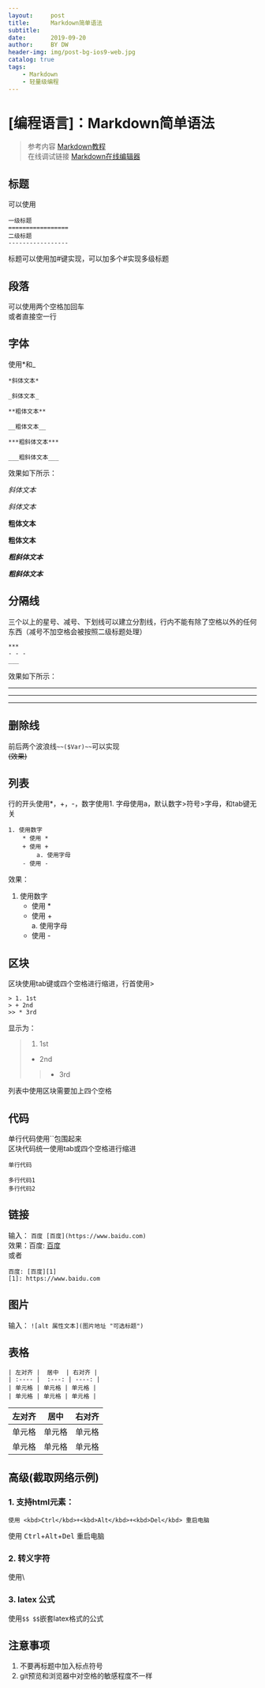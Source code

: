 ```yaml
---
layout:     post
title:      Markdown简单语法
subtitle:   
date:       2019-09-20
author:     BY DW
header-img: img/post-bg-ios9-web.jpg
catalog: true
tags:
    - Markdown
    - 轻量级编程
---
```

# [编程语言]：Markdown简单语法
> 参考内容 [Markdown教程](https://www.runoob.com)  
> 在线调试链接 [Markdown在线编辑器](https://c.runoob.com/front-end/712)


## 标题
可以使用  
>	
	一级标题  
	=================  
	二级标题  
	-----------------  

标题可以使用加#键实现，可以加多个#实现多级标题  
## 段落  
可以使用两个空格加回车    
或者直接空一行  
## 字体  
使用*和_  
 
    *斜体文本*  
    
    _斜体文本_  
    
    **粗体文本**   
    
    __粗体文本__   
    
    ***粗斜体文本***  
    
    ___粗斜体文本___ 

效果如下所示：    

*斜体文本*  

_斜体文本_  

**粗体文本**  

__粗体文本__  

***粗斜体文本***  

___粗斜体文本___   

## 分隔线  
三个以上的星号、减号、下划线可以建立分割线，行内不能有除了空格以外的任何东西（减号不加空格会被按照二级标题处理）
>
    ***
    - - -
    ___

效果如下所示：     
***   
- - -
___

## 删除线  
前后两个波浪线`~~($Var)~~`可以实现  
    ~~(效果)~~

## 列表  
行的开头使用*，+，-，数字使用1. 字母使用a，默认数字>符号>字母，和tab键无关

    1. 使用数字
        * 使用 * 
        + 使用 +   
            a. 使用字母  
        - 使用 -  

效果：  
1. 使用数字
    * 使用 * 
    + 使用 +   
        a. 使用字母  
    - 使用 -   

## 区块  
区块使用tab键或四个空格进行缩进，行首使用>  

    > 1. 1st  
    > + 2nd  
    >> * 3rd  

显示为：  

> 1. 1st  
> + 2nd  
>> * 3rd  

列表中使用区块需要加上四个空格

## 代码
单行代码使用``包围起来  
区块代码统一使用tab或四个空格进行缩进  

`单行代码`

    多行代码1
    多行代码2

## 链接
输入： `百度 [百度](https://www.baidu.com)`  
效果：百度: [百度](https://www.baidu.com)  
或者  

    百度: [百度][1]
    [1]: https://www.baidu.com  

## 图片
输入： `![alt 属性文本](图片地址 "可选标题")`  

## 表格  

    | 左对齐 |  居中  | 右对齐 |  
    | :---- |  :---: | ----: |  
    | 单元格 | 单元格 | 单元格 |  
    | 单元格 | 单元格 | 单元格 |  

| 左对齐 |  居中  | 右对齐 |  
| :---- |  :---: | ----: |  
| 单元格 | 单元格 | 单元格 |  
| 单元格 | 单元格 | 单元格 |  

## 高级(截取网络示例)  

### 1. 支持html元素：  
    使用 <kbd>Ctrl</kbd>+<kbd>Alt</kbd>+<kbd>Del</kbd> 重启电脑   

使用 <kbd>Ctrl</kbd>+<kbd>Alt</kbd>+<kbd>Del</kbd> 重启电脑  

### 2. 转义字符   

使用\  

### 3. latex 公式   

使用`$$ $$`嵌套latex格式的公式  

## 注意事项  
1. 不要再标题中加入标点符号  
2. git预览和浏览器中对空格的敏感程度不一样  
